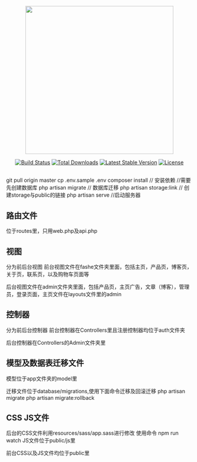 <p align="center"><a href="https://laravel.com" target="_blank"><img src="https://raw.githubusercontent.com/laravel/art/master/logo-lockup/5%20SVG/2%20CMYK/1%20Full%20Color/laravel-logolockup-cmyk-red.svg" width="400"></a></p>

<p align="center">
<a href="https://travis-ci.org/laravel/framework"><img src="https://travis-ci.org/laravel/framework.svg" alt="Build Status"></a>
<a href="https://packagist.org/packages/laravel/framework"><img src="https://poser.pugx.org/laravel/framework/d/total.svg" alt="Total Downloads"></a>
<a href="https://packagist.org/packages/laravel/framework"><img src="https://poser.pugx.org/laravel/framework/v/stable.svg" alt="Latest Stable Version"></a>
<a href="https://packagist.org/packages/laravel/framework"><img src="https://poser.pugx.org/laravel/framework/license.svg" alt="License"></a>
</p>

##
git pull origin master
cp .env.sample .env
composer install  // 安装依赖
//需要先创建数据库
php artisan migrate  // 数据库迁移
php artisan storage:link  // 创建storage与public的链接
php artisan serve //启动服务器

## 路由文件
位于routes里，只用web.php及api.php

## 视图
分为前后台视图
前台视图文件在fashe文件夹里面，包括主页，产品页，博客页，关于页，联系页，以及购物车页面等

后台视图文件在admin文件夹里面，包括产品页，主页广告，文章（博客），管理员，登录页面，主页文件在layouts文件里的admin

## 控制器
分为前后台控制器
前台控制器在Controllers里且注册控制器均位于auth文件夹

后台控制器在Controllers的Admin文件夹里

## 模型及数据表迁移文件
模型位于app文件夹的model里

迁移文件位于database/migrations,使用下面命令迁移及回滚迁移
php artisan migrate
php artisan migrate:rollback

## CSS JS文件
后台的CSS文件利用resources/sass/app.sass进行修改 使用命令 npm run watch
    JS文件位于public/js里

前台CSS以及JS文件均位于public里